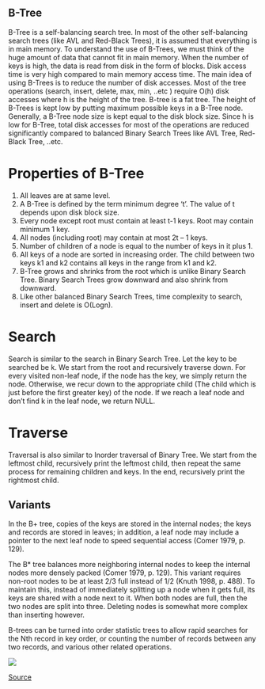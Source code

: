 
## B-Tree
B-Tree is a self-balancing search tree. In most of the other self-balancing search trees (like AVL and Red-Black Trees), it is assumed that everything is in main memory. To understand the use of B-Trees, we must think of the huge amount of data that cannot fit in main memory. When the number of keys is high, the data is read from disk in the form of blocks. Disk access time is very high compared to main memory access time. The main idea of using B-Trees is to reduce the number of disk accesses. Most of the tree operations (search, insert, delete, max, min, ..etc ) require O(h) disk accesses where h is the height of the tree. B-tree is a fat tree. The height of B-Trees is kept low by putting maximum possible keys in a B-Tree node. Generally, a B-Tree node size is kept equal to the disk block size. Since h is low for B-Tree, total disk accesses for most of the operations are reduced significantly compared to balanced Binary Search Trees like AVL Tree, Red-Black Tree, ..etc.

# Properties of B-Tree
1) All leaves are at same level.
2) A B-Tree is defined by the term minimum degree ‘t’. The value of t depends upon disk block size.
3) Every node except root must contain at least t-1 keys. Root may contain minimum 1 key.
4) All nodes (including root) may contain at most 2t – 1 keys.
5) Number of children of a node is equal to the number of keys in it plus 1.
6) All keys of a node are sorted in increasing order. The child between two keys k1 and k2 contains all keys in the range from k1 and k2.
7) B-Tree grows and shrinks from the root which is unlike Binary Search Tree. Binary Search Trees grow downward and also shrink from downward.
8) Like other balanced Binary Search Trees, time complexity to search, insert and delete is O(Logn).


# Search
Search is similar to the search in Binary Search Tree. Let the key to be searched be k. We start from the root and recursively traverse down. For every visited non-leaf node, if the node has the key, we simply return the node. Otherwise, we recur down to the appropriate child (The child which is just before the first greater key) of the node. If we reach a leaf node and don’t find k in the leaf node, we return NULL.

# Traverse
Traversal is also similar to Inorder traversal of Binary Tree. We start from the leftmost child, recursively print the leftmost child, then repeat the same process for remaining children and keys. In the end, recursively print the rightmost child. 

## Variants
In the B+ tree, copies of the keys are stored in the internal nodes; the keys
and records are stored in leaves; in addition, a leaf node may include a
pointer to the next leaf node to speed sequential access (Comer 1979, p. 129).

The B* tree balances more neighboring internal nodes to keep the internal nodes
more densely packed (Comer 1979, p. 129). This variant requires non-root nodes
to be at least 2/3 full instead of 1/2 (Knuth 1998, p. 488). To maintain this,
instead of immediately splitting up a node when it gets full, its keys are
shared with a node next to it. When both nodes are full, then the two nodes are
split into three. Deleting nodes is somewhat more complex than inserting
however.

B-trees can be turned into order statistic trees to allow rapid searches for
the Nth record in key order, or counting the number of records between any two
records, and various other related operations.

![](https://upload.wikimedia.org/wikipedia/commons/6/65/B-tree.svg)

[Source](https://en.wikipedia.org/wiki/B-tree)
